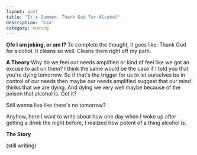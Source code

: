 ```yaml
---
layout: post
title: "It's Summer. Thank God For Alcohol"
description: "bio"
category: musing
---
```


**Ofc I am joking, or am I?**
To complete the thought, it goes like: Thank God for alcohol. It cleans so well. Cleans them right off my path. 

**A Theory**
Why do we feel our needs amplified or kind of feel like we got an excuse to act on them? I think the same would be the case if I told you that you're dying tomorrow. So if that's the trigger for us to let ourselves be in control of our needs then maybe our needs amplified suggest that our mind thinks that we are dying. And dying we very well maybe because of the poison that alcohol is. Get it?

Still wanna live like there's no tomorrow?

Anyhow, here I want to write about how one day when I woke up after getting a drink the night before, I realized how potent of a thing alcohol is. 

**The Story**

(still writing)
